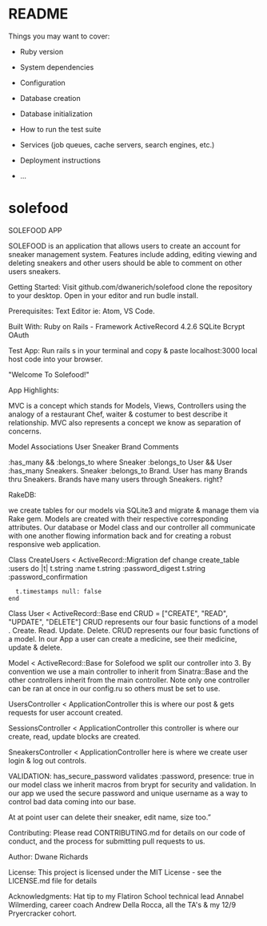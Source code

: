 # README


Things you may want to cover:

* Ruby version

* System dependencies

* Configuration

* Database creation

* Database initialization

* How to run the test suite

* Services (job queues, cache servers, search engines, etc.)

* Deployment instructions

* ...
# solefood

SOLEFOOD APP

SOLEFOOD is an application that allows users to create an account for sneaker management system. Features include adding, editing viewing and deleting sneakers and other users should be able to comment on other users sneakers.


Getting Started:
Visit github.com/dwanerich/solefood clone the repository to your desktop. Open in your editor and run budle install.

Prerequisites:
Text Editor ie: Atom, VS Code.

Built With:
Ruby on Rails - Framework
ActiveRecord 4.2.6
SQLite
Bcrypt
OAuth

Test App:
Run rails s in your terminal and copy & paste localhost:3000 local host code into your browser.

"Welcome To Solefood!"


App Highlights:

MVC is a concept which stands for Models, Views, Controllers using the analogy of a restaurant Chef, waiter & costumer to best describe it relationship. MVC also represents a concept we know as separation of concerns.

Model Associations
User
Sneaker
Brand
Comments


:has_many && :belongs_to where Sneaker :belongs_to User && User :has_many Sneakers. 
Sneaker :belongs_to Brand. User has many Brands thru Sneakers. Brands have many users through Sneakers. right?

RakeDB:

we create tables for our models via SQLite3 and migrate & manage them via Rake gem. Models are created with their respective corresponding attributes. Our database or Model class and our controller all communicate with one another flowing information back and for creating a robust responsive web application.

Class CreateUsers < ActiveRecord::Migration
  def change
    create_table :users do |t|
      t.string :name
      t.string :password_digest
      t.string :password_confirmation

      t.timestamps null: false
    end
Class User < ActiveRecord::Base
end
CRUD = ["CREATE", "READ", "UPDATE", "DELETE"]
CRUD represents our four basic functions of a model . Create. Read. Update. Delete. CRUD represents our four basic functions of a model. In our App a user can create a medicine, see their medicine, update & delete.

Model < ActiveRecord::Base
for Solefood we split our controller into 3. By convention we use a main controller to inherit from Sinatra::Base and the other controllers inherit from the main controller. Note only one controller can be ran at once in our config.ru so others must be set to use.

UsersController < ApplicationController
this is where our post & gets requests for user account created.

SessionsController < ApplicationController
this controller is where our create, read, update blocks are created.

SneakersController < ApplicationController
here is where we create user login & log out controls.


VALIDATION:
has_secure_password
validates :password, presence: true
in our model class we inherit macros from brypt for security and validation. In our app we used the secure password and unique username as a way to control bad data coming into our base.


At at point user can delete their sneaker, edit name, size too.”


Contributing:
Please read CONTRIBUTING.md for details on our code of conduct, and the process for submitting pull requests to us.

Author:
Dwane Richards

License:
This project is licensed under the MIT License - see the LICENSE.md file for details

Acknowledgments:
Hat tip to my Flatiron School technical lead Annabel Wilmerding, career coach Andrew Della Rocca, all the TA's & my 12/9 Pryercracker cohort.
